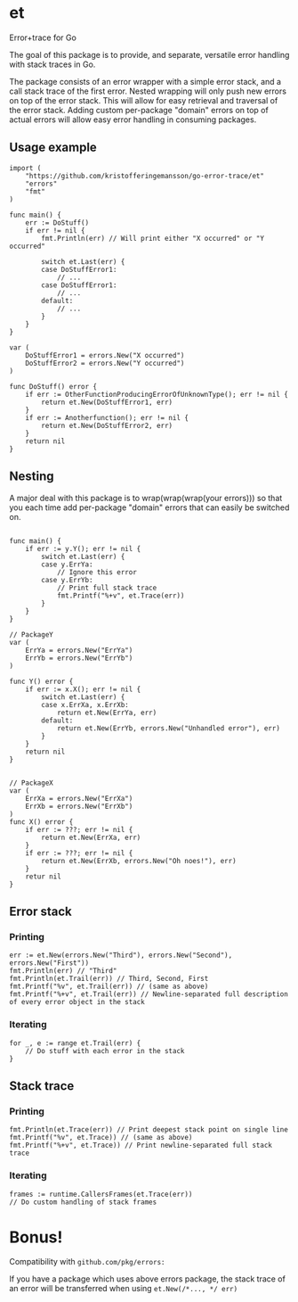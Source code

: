 # et
Error+trace for Go

The goal of this package is to provide, and separate, versatile error handling with stack traces in Go.

The package consists of an error wrapper with a simple error stack, and a call stack trace of the first error.
Nested wrapping will only push new errors on top of the error stack. This will allow for easy retrieval and traversal of the error stack.
Adding custom per-package "domain" errors on top of actual errors will allow easy error handling in consuming packages.

## Usage example

```
import (
	"https://github.com/kristofferingemansson/go-error-trace/et"
	"errors"
	"fmt"
)

func main() {
	err := DoStuff()
	if err != nil {
		fmt.Println(err) // Will print either "X occurred" or "Y occurred"
		
		switch et.Last(err) {
		case DoStuffError1:
			// ...
		case DoStuffError1:
			// ...
		default:
			// ...
		}
	}
}

var (
	DoStuffError1 = errors.New("X occurred")
	DoStuffError2 = errors.New("Y occurred")
)

func DoStuff() error {
	if err := OtherFunctionProducingErrorOfUnknownType(); err != nil {
		return et.New(DoStuffError1, err)
	}
	if err := Anotherfunction(); err != nil {
		return et.New(DoStuffError2, err)
	}
	return nil
}
```

## Nesting

A major deal with this package is to wrap(wrap(wrap(your errors))) so that you each time add per-package "domain" errors that can easily be switched on.

```

func main() {
	if err := y.Y(); err != nil {
		switch et.Last(err) {
		case y.ErrYa:
			// Ignore this error
		case y.ErrYb:
			// Print full stack trace
			fmt.Printf("%+v", et.Trace(err))
		}
	}
}

// PackageY
var (
	ErrYa = errors.New("ErrYa")
	ErrYb = errors.New("ErrYb")
)

func Y() error {
	if err := x.X(); err != nil {
		switch et.Last(err) {
		case x.ErrXa, x.ErrXb:
			return et.New(ErrYa, err)
		default:
			return et.New(ErrYb, errors.New("Unhandled error"), err)
		}
	}
	return nil
}


// PackageX
var (
	ErrXa = errors.New("ErrXa")
	ErrXb = errors.New("ErrXb")
)
func X() error {
	if err := ???; err != nil {
		return et.New(ErrXa, err)
	}
	if err := ???; err != nil {
		return et.New(ErrXb, errors.New("Oh noes!"), err)
	}
	retur nil
}
```

## Error stack
### Printing
```
err := et.New(errors.New("Third"), errors.New("Second"), errors.New("First"))
fmt.Println(err) // "Third"
fmt.Println(et.Trail(err)) // Third, Second, First
fmt.Printf("%v", et.Trail(err)) // (same as above)
fmt.Printf("%+v", et.Trail(err)) // Newline-separated full description of every error object in the stack
```
### Iterating
```
for _, e := range et.Trail(err) {
	// Do stuff with each error in the stack
}
```

## Stack trace
### Printing
```
fmt.Println(et.Trace(err)) // Print deepest stack point on single line
fmt.Printf("%v", et.Trace)) // (same as above)
fmt.Printf("%+v", et.Trace)) // Print newline-separated full stack trace
```
### Iterating
```
frames := runtime.CallersFrames(et.Trace(err))
// Do custom handling of stack frames
```

# Bonus!
Compatibility with `github.com/pkg/errors:`

If you have a package which uses above errors package, the stack trace of an error will be transferred when using `et.New(/*..., */ err)`


